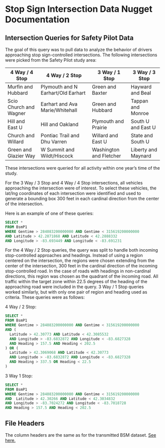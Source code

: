 # Stop Sign Intersection Data Nugget Documentation

## Intersection Queries for Safety Pilot Data

The goal of this query was to pull data to analyze the behavior of drivers approaching stop sign-controlled intersections.
The following intersections were picked from the Safety Pilot study area:

4 Way / 4 Stop|4 Way / 2 Stop|3 Way / 1 Stop|3 Way / 3 Stop
---|---|---|---
Murfin and Hubbard|Plymouth and N Earhart/Old Earhart|Green and Baxter|Hayward and Beal
Scio Church and Wagner|Earhart and Ava Marie/Whitehall|Green and Hubbard|Tappan and Monroe
Hill and East U|Hill and Oakland|Plymouth and Prairie|South U and East U
Church and Willard|Pontiac Trail and Dhu Varren|Willard and East U|State and South U
Green and Glazier Way|W Summit and Wildt/Hiscock|Washington and Fletcher|Liberty and Maynard

These intersections were queried for all activity within one year’s time of the study.  

For the 3 Way / 3 Stop and 4 Way / 4 Stop intersections, all vehicles approaching the intersection were of interest.
To select these vehicles, the lat/lng coordinates of each intersection were identified and used to generate a 
bounding box 300 feet in each cardinal direction from the center of the intersection. 

Here is an example of one of these queries:

``` sql
SELECT * 
FROM BsmP1 
WHERE Gentime > 284083200000000 AND Gentime < 315619200000000 
AND Latitude > 42.2871868 AND Latitude < 42.2888332 
AND Longitude > -83.693449 AND Longitude < -83.691231
```

For the 4 Way / 2 Stop queries, the query was split to handle both incoming stop-controlled approaches and headings.
Instead of using a region centered on the intersection, the regions were chosen extending from the center of the intersection,
300 feet in the cardinal direction of the incoming stop-controlled road. In the case of roads with headings in non-cardinal directions, this region was chosen as the quadrant of the incoming road.  All traffic within the target zone within 22.5 degrees of the heading of the approaching road were included in the query.  3 Way / 1 Stop queries worked similarly, but with only one pair of region and heading used as criteria.
These queries were as follows:

4 Way / 2 Stop:

``` sql
SELECT * 
FROM BsmP1 
WHERE Gentime > 284083200000000 AND Gentime < 315619200000000 
AND ( 
  Latitude > 42.30773 AND Latitude < 42.3085532
  AND Longitude > -83.6832872 AND Longitude < -83.6827328
  AND Heading > 157.5 AND Heading < 202.5
) OR (
  Latitude > 42.3069068 AND Latitude < 42.30773
  AND Longitude > -83.6832872 AND Longitude < -83.6827328
  AND Heading > 337.5 OR Heading < 22.5
)
```

3 Way 1 Stop:

``` sql
SELECT * 
FROM BsmP1 
WHERE Gentime > 284083200000000 AND Gentime < 315619200000000 
AND  Latitude > 42.30266 AND Latitude < 42.3034832 
AND Longitude > -83.7024272 AND Longitude < -83.7018728 
AND Heading > 157.5 AND Heading < 202.5
```

## File Headers
The column headers are the same as for the transmitted BSM dataset. [See here.](https://github.com/caocscar/ConnectedVehicleDocs/blob/master/BSMdocumentation.md#variables)


